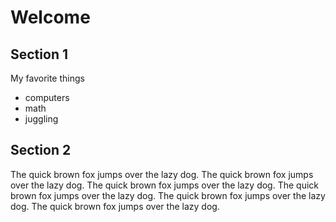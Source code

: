 # Welcome

## Section 1

My favorite things
* computers
* math
* juggling

## Section 2

The quick brown fox jumps over the lazy dog.
The quick brown fox jumps over the lazy dog.
The quick brown fox jumps over the lazy dog.
The quick brown fox jumps over the lazy dog.
The quick brown fox jumps over the lazy dog.
The quick brown fox jumps over the lazy dog.


